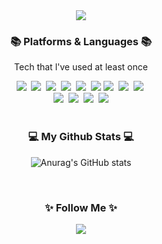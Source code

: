 <div align="center">
<img src="https://capsule-render.vercel.app/api?type=waving&color=75ECA0&height=200&section=header&text=jiseon%20Han&fontSize=90" />
</div>

<h3 align="center">📚 Platforms & Languages 📚</h3>
<p align="center">Tech that l've used at least once</p>
<div align="center">
	<img src="https://img.shields.io/badge/Java-007396?style=flat-square&logo=Java&logoColor=white"/>&nbsp
	<img src="https://img.shields.io/badge/Python-3776AB?style=flat&logo=Python&logoColor=white" />&nbsp
	<img src="https://img.shields.io/badge/R-276DC3?style=flat&logo=R&logoColor=white" />&nbsp
	<img src="https://img.shields.io/badge/HTML5-E34F26?style=flat&logo=HTML5&logoColor=white"/>&nbsp
	<img src="https://img.shields.io/badge/CSS3-1572B6?style=flat&logo=CSS3&logoColor=white" />&nbsp
	<img src="https://img.shields.io/badge/Spring-6DB33F?style=flat&logo=Spring&logoColor=white" />
	<img src="https://img.shields.io/badge/Spring Boot-6DB33F?style=flat&logo=SpringBoot&logoColor=white" />&nbsp
	<img src="https://img.shields.io/badge/JQuery-0769AD?style=flat&logo=JQuery&logoColor=white" />&nbsp
	<img src="https://img.shields.io/badge/JavaScrpit-F7DF1E?style=flat&logo=JavaScript&logoColor=white" />&nbsp
</div>	
<div align="center">
	<img src="https://img.shields.io/badge/Amazon AWS-232F3E?style=flat&logo=Amazon&logoColor=white" />&nbsp
	<img src="https://img.shields.io/badge/MySQL-4479A1?style=flat&logo=MySQL&logoColor=white" />&nbsp
	<img src="https://img.shields.io/badge/Oracle-F80000?style=flat&logo=Oracle&logoColor=white" />&nbsp
	<img src="https://img.shields.io/badge/Linux-FCC624?style=flat&logo=Linux&logoColor=white" />
</div>
<br />

<h3 align="center">💻 My Github Stats 💻</h3>

<div align="center">
	
![Anurag's GitHub stats](https://github-readme-stats.vercel.app/api?username=hanjiseon&show_icons=true&theme=defualt)
</div>
<br />

<h3 align="center">✨ Follow Me ✨</h3>
<p align="center">
<!--  <a href="https://velog.io/@hyeinisfree"><img src="https://img.shields.io/badge/Tech%20Blog-11B48A?style=flatsquare&logo=Vimeo&logoColor=white&link=https://velog.io/@hyeinisfree"/></a>&nbsp -->
  <a href="mailto:han003626@gmail.com"><img src="https://img.shields.io/badge/Gmail-d14836?style=flat-square&logo=Gmail&logoColor=white&link=han003626@gmail.com"/></a>
</p>



